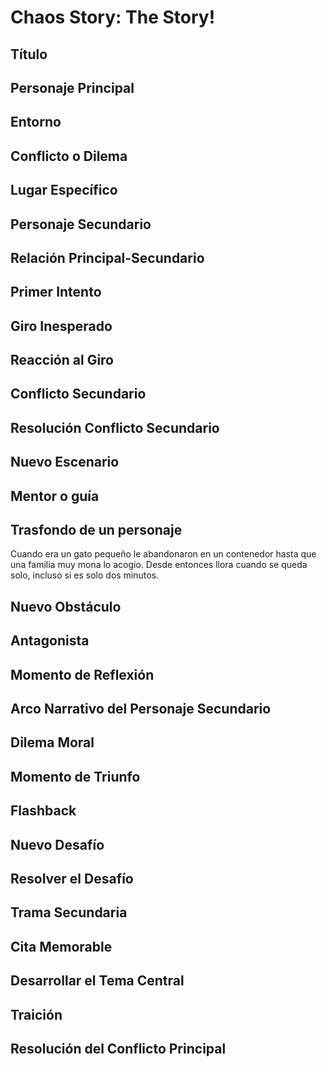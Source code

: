 # Chaos Story: The Story!

## Título

## Personaje Principal

## Entorno

## Conflicto o Dilema

## Lugar Específico

## Personaje Secundario

## Relación Principal-Secundario

## Primer Intento

## Giro Inesperado

## Reacción al Giro

## Conflicto Secundario

## Resolución Conflicto Secundario

## Nuevo Escenario

## Mentor o guía

## Trasfondo de un personaje

Cuando era un gato pequeño le abandonaron en un contenedor hasta que una familia muy mona lo acogio. Desde entonces llora cuando se queda solo, incluso si es solo dos minutos.

## Nuevo Obstáculo 

## Antagonista

## Momento de Reflexión

## Arco Narrativo del Personaje Secundario

## Dilema Moral

## Momento de Triunfo

## Flashback

## Nuevo Desafío

## Resolver el Desafío

## Trama Secundaria

## Cita Memorable

## Desarrollar el Tema Central 

## Traición 

## Resolución del Conflicto Principal 